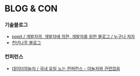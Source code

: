 # BLOG & CON

### 기술블로그
- [popit / 개발자의, 개발자에 의한, 개발자를 위한 블로그 / 누구나 저자](https://www.popit.kr/)
- [천년나무 블로그](https://xeppetto.github.io/)

### 컨퍼런스
- [데이터야놀자 / 국내 유일 노는 컨퍼런스 - 야놀자와 관련없음](https://datayanolja.kr/)